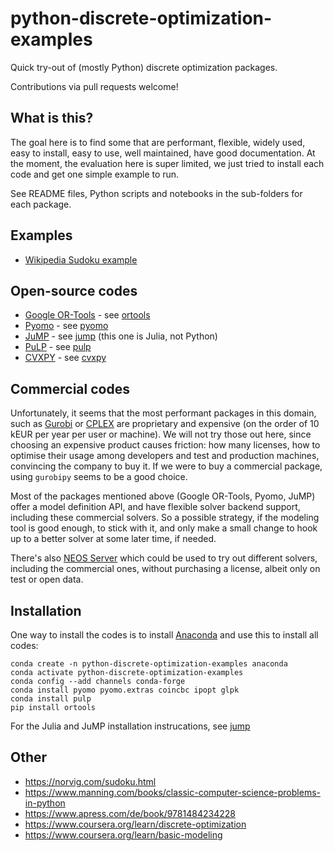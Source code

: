 # python-discrete-optimization-examples

Quick try-out of (mostly Python) discrete optimization packages.

Contributions via pull requests welcome!

## What is this?

The goal here is to find some that are performant, flexible, widely used, easy
to install, easy to use, well maintained, have good documentation. At the
moment, the evaluation here is super limited, we just tried to install each code
and get one simple example to run.

See README files, Python scripts and notebooks in the sub-folders for each
package.

## Examples

* [Wikipedia Sudoku example](https://en.wikipedia.org/wiki/Sudoku)

## Open-source codes

* [Google OR-Tools](https://developers.google.com/optimization) - see [ortools](ortools)
* [Pyomo](http://www.pyomo.org/) - see [pyomo](pyomo)
* [JuMP](https://jump.dev/) - see [jump](jump) (this one is Julia, not Python)
* [PuLP](https://coin-or.github.io/pulp/) - see [pulp](pulp)
* [CVXPY](https://www.cvxpy.org/) - see [cvxpy](cvxpy)

## Commercial codes

Unfortunately, it seems that the most performant packages in this domain, such
as [Gurobi](https://www.gurobi.com/) or
[CPLEX](https://www.ibm.com/analytics/cplex-optimizer) are proprietary and
expensive (on the order of 10 kEUR per year per user or machine). We will not
try those out here, since choosing an expensive product causes friction: how
many licenses, how to optimise their usage among developers and test and
production machines, convincing the company to buy it. If we were to buy a
commercial package, using `gurobipy` seems to be a good choice.

Most of the packages mentioned above (Google OR-Tools, Pyomo, JuMP) offer a
model definition API, and have flexible solver backend support, including these
commercial solvers. So a possible strategy, if the modeling tool is good enough,
to stick with it, and only make a small change to hook up to a better solver at
some later time, if needed.

There's also [NEOS Server](https://neos-server.org/) which could be used to try
out different solvers, including the commercial ones, without purchasing a
license, albeit only on test or open data.

## Installation

One way to install the codes is to install [Anaconda](https://www.anaconda.com/)
and use this to install all codes:

```
conda create -n python-discrete-optimization-examples anaconda
conda activate python-discrete-optimization-examples
conda config --add channels conda-forge
conda install pyomo pyomo.extras coincbc ipopt glpk
conda install pulp
pip install ortools
```

For the Julia and JuMP installation instrucations, see [jump](jump)

## Other

* https://norvig.com/sudoku.html
* https://www.manning.com/books/classic-computer-science-problems-in-python
* https://www.apress.com/de/book/9781484234228
* https://www.coursera.org/learn/discrete-optimization
* https://www.coursera.org/learn/basic-modeling